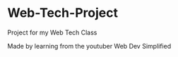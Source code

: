 # Web-Tech-Project
Project for my Web Tech Class

Made by learning from the youtuber Web Dev Simplified
